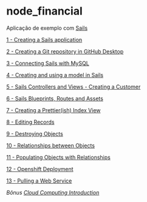# node_financial

Aplicação de exemplo com [Sails](http://sailsjs.org)

[1 - Creating a Sails application](https://www.youtube.com/watch?v=eqc7sYOpWg0)

[2 - Creating a Git repository in GitHub Desktop](https://www.youtube.com/watch?v=BJw5rc5BdgM)

[3 - Connecting Sails with MySQL](https://www.youtube.com/watch?v=xfWDngbbMnE)

[4 - Creating and using a model in Sails](https://www.youtube.com/watch?v=4ze3RepMRjQ)

[5 - Sails Controllers and Views - Creating a Customer](https://www.youtube.com/watch?v=HrchcED6TKY)

[6 - Sails Blueprints, Routes and Assets](https://www.youtube.com/watch?v=E7bzxAbE2x0)

[7 - Creating a Prettier(ish) Index View](https://www.youtube.com/watch?v=n6F8qhW95Qs)

[8 - Editing Records](https://www.youtube.com/watch?v=R2_wdQoa-Ew)

[9 - Destroying Objects](https://www.youtube.com/watch?v=l1Y1m-XQwpg)

[10 - Relationships between Objects](https://www.youtube.com/watch?v=bNsULfd_qUE)

[11 - Populating Objects with Relationships](https://www.youtube.com/watch?v=NxJN5UL-s_M)

[12 - Openshift Deployment](https://www.youtube.com/watch?v=wS9NusqpBUg)

[13 - Pulling a Web Service](https://www.youtube.com/watch?v=n8oAUcgnt7U)

_Bônus_ _[Cloud Computing Introduction](https://www.youtube.com/watch?v=Z8zs5Y7vwB4)_
